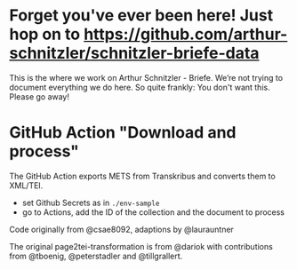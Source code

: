 # Forget you've ever been here! Just hop on to https://github.com/arthur-schnitzler/schnitzler-briefe-data

This is the where we work on Arthur Schnitzler - Briefe. We’re not trying to document everything we do here. So quite frankly: You don't want this. Please go away!

# GitHub Action "Download and process"

The GitHub Action exports METS from Transkribus and converts them to XML/TEI.

* set Github Secrets as in `./env-sample`
* go to Actions, add the ID of the collection and the document to process

Code originally from @csae8092, adaptions by @laurauntner

The original page2tei-transformation is from @dariok with contributions from @tboenig, @peterstadler and @tillgrallert.
